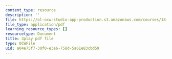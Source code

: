 ```yaml
---
content_type: resource
description: ''
file: https://ol-ocw-studio-app-production.s3.amazonaws.com/courses/18-06sc-linear-algebra-fall-2011/a04e75f730f0e3e6758d5a61e83cbd59_0MtwqhIwdrI.pdf
file_type: application/pdf
learning_resource_types: []
resourcetype: Document
title: 3play pdf file
type: OCWFile
uid: a04e75f7-30f0-e3e6-758d-5a61e83cbd59
---
```

